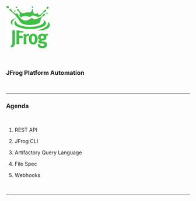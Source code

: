 [<img src="images/Jfrog_Green_RGB.png" alt="JFrog" style="width:120px;background-color:transparent;border:none;" />](https://jfrog.com)

<br/>

### JFrog Platform Automation

<br/>

---

### Agenda

<br/>

1. REST API

2. JFrog CLI

3. Artifactory Query Language

4. File Spec

5. Webhooks

<br/>

---

